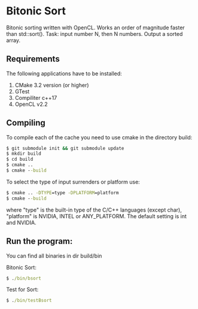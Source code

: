 # Bitonic Sort
Bitonic sorting written with OpenCL. Works an order of magnitude faster than std::sort().
Task: input number N, then N numbers. Output a sorted array.

## Requirements 

The following applications have to be installed:

1. CMake 3.2 version (or higher)
2. GTest
3. Compiliter c++17
4. OpenCL v2.2


## Compiling 

To compile each of the cache you need to use сmake in the directory build:

``` cmd
$ git submodule init && git submodule update
$ mkdir build
$ cd build
$ сmake ..
$ cmake --build
```

To select the type of input surrenders or platform use:

``` cmd
$ сmake .. -DTYPE=type -DPLATFORM=platform
$ cmake --build
```
where "type" is the built-in type of the C/C++ languages (except char), "platform" is NVIDIA, INTEL or ANY_PLATFORM. The default setting is int and NVIDIA.
## Run the program:

You can find all binaries in dir build/bin


Bitonic Sort: 
``` cmd
$ ./bin/bsort
```
Test for Sort:

``` cmd
$ ./bin/testBsort
```
